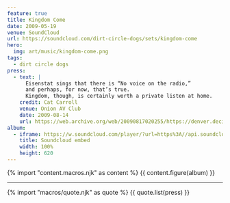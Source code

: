 ```yaml
---
feature: true
title: Kingdom Come
date: 2009-05-19
venue: SoundCloud
url: https://soundcloud.com/dirt-circle-dogs/sets/kingdom-come
hero:
  img: art/music/kingdom-come.png
tags:
  - dirt circle dogs
press:
  - text: |
      Eisenstat sings that there is “No voice on the radio,”
      and perhaps, for now, that’s true.
      Kingdom, though, is certainly worth a private listen at home.
    credit: Cat Carroll
    venue: Onion AV Club
    date: 2009-08-14
    url: https://web.archive.org/web/20090817020255/https://denver.decider.com/articles/dirt-circle-dogs%2c31559/
album:
  - iframe: https://w.soundcloud.com/player/?url=https%3A//api.soundcloud.com/playlists/728697027&color=%23ff5500&auto_play=false&hide_related=false&show_comments=true&show_user=false&show_reposts=false&show_teaser=true
    title: Soundcloud embed
    width: 100%
    height: 620
---
```


{% import "content.macros.njk" as content %}
{{ content.figure(album) }}

------

{% import "macros/quote.njk" as quote %}
{{ quote.list(press) }}

